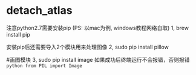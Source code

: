 # detach_atlas

注意python2.7需要安装pip
(PS: 以mac为例, windows教程网络自取)
1, brew install pip

安装pip后还需要导入2个模块用来处理图像
2, sudo pip install pillow

#画图模块
3, sudo pip install image
如果成功后终端运行不会报错，否则报错
`python
from PIL import Image
`
